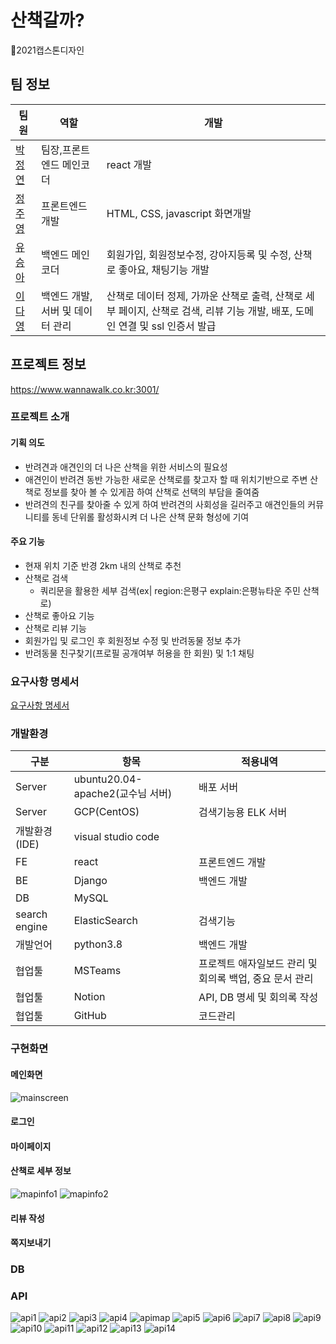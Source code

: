 # 산책갈까?
🐶2021캡스톤디자인
## 팀 정보
|팀원|역할|개발|
|---|---|---|
|[박정연](https://github.com/jeongyeon-park)|팀장,프론트엔드 메인코더|react 개발|
|[정주영](https://github.com/jyj544)|프론트엔드 개발|HTML, CSS, javascript 화면개발|
|[유승아](https://github.com/SeungAh-Yoo99)|백엔드 메인코더|회원가입, 회원정보수정, 강아지등록 및 수정, 산책로 좋아요, 채팅기능 개발|
|[이다영](https://github.com/youngDaLee)|백엔드 개발, 서버 및 데이터 관리|산책로 데이터 정제, 가까운 산책로 출력, 산책로 세부 페이지, 산책로 검색, 리뷰 기능 개발, 배포, 도메인 연결 및 ssl 인증서 발급|
## 프로젝트 정보
https://www.wannawalk.co.kr:3001/
### 프로젝트 소개
#### 기획 의도
- 반려견과 애견인의 더 나은 산책을 위한 서비스의 필요성
- 애견인이 반려견 동반 가능한 새로운 산책로를 찾고자 할 때 위치기반으로 주변 산책로 정보를 찾아 볼 수 있게끔 하여 산책로 선택의 부담을 줄여줌
- 반려견의 친구를 찾아줄 수 있게 하여 반려견의 사회성을 길러주고 애견인들의 커뮤니티를 동네 단위롤 활성화시켜 더 나은 산책 문화 형성에 기여
#### 주요 기능
- 현재 위치 기준 반경 2km 내의 산책로 추천
- 산책로 검색
  - 쿼리문을 활용한 세부 검색(ex| region:은평구 explain:은평뉴타운 주민 산책로)
- 산책로 좋아요 기능
- 산책로 리뷰 기능
- 회원가입 및 로그인 후 회원정보 수정 및 반려동물 정보 추가
- 반려동물 친구찾기(프로필 공개여부 허용을 한 회원) 및 1:1 채팅
### 요구사항 명세서
[요구사항 명세서](docs/요구사항%20명세서%20졸프v2.docx)
### 개발환경
|구분|항목|적용내역|
|---|---|---|
|Server|ubuntu20.04-apache2(교수님 서버)|배포 서버|
|Server|GCP(CentOS)|검색기능용 ELK 서버|
|개발환경(IDE)|visual studio code||
|FE|react|프론트엔드 개발|
|BE|Django|백엔드 개발|
|DB|MySQL||
|search engine|ElasticSearch|검색기능|
|개발언어|python3.8|백엔드 개발|
|협업툴|MSTeams|프로젝트 애자일보드 관리 및 회의록 백업, 중요 문서 관리|
|협업툴|Notion|API, DB 명세 및 회의록 작성|
|협업툴|GitHub|코드관리|


### 구현화면
#### 메인화면
![mainscreen](docs/img/screen_1.PNG)

#### 로그인
#### 마이페이지

#### 산책로 세부 정보 
![mapinfo1](docs/img/screen_2.PNG)
![mapinfo2](docs/img/screen_3.PNG)
#### 리뷰 작성 
#### 쪽지보내기


### DB

### API
![api1](docs/img/api_1.png)
![api2](docs/img/api_2.png)
![api3](docs/img/api_3.png)
![api4](docs/img/api_4.png)
![apimap](docs/img/api_map.png)
![api5](docs/img/api_5.png)
![api6](docs/img/api_6.png)
![api7](docs/img/api_7.png)
![api8](docs/img/api_8.png)
![api9](docs/img/api_9.png)
![api10](docs/img/api_10.png)
![api11](docs/img/api_11.png)
![api12](docs/img/api_12.png)
![api13](docs/img/api_13.png)
![api14](docs/img/api_14.png)
